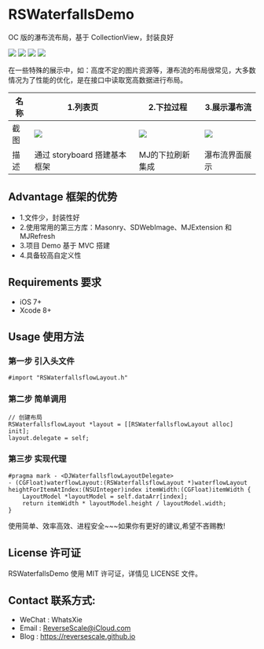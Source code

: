 # RSWaterfallsDemo
OC 版的瀑布流布局，基于 CollectionView，封装良好

![](https://img.shields.io/badge/platform-iOS-red.svg) 
![](https://img.shields.io/badge/language-Objective--C-orange.svg) 
![](https://img.shields.io/badge/download-2.3MB-brightgreen.svg)
![](https://img.shields.io/badge/license-MIT%20License-brightgreen.svg) 

在一些特殊的展示中，如：高度不定的图片资源等，瀑布流的布局很常见，大多数情况为了性能的优化，是在接口中读取宽高数据进行布局。

| 名称 |1.列表页 |2.下拉过程 |3.展示瀑布流 |
| ------------- | ------------- | ------------- | ------------- |
| 截图 | ![](http://og1yl0w9z.bkt.clouddn.com/17-8-21/54867559.jpg) | ![](http://og1yl0w9z.bkt.clouddn.com/17-8-21/98264702.jpg) | ![](http://og1yl0w9z.bkt.clouddn.com/17-8-21/21579383.jpg) |
| 描述 | 通过 storyboard 搭建基本框架 | MJ的下拉刷新集成 | 瀑布流界面展示 |


## Advantage 框架的优势
* 1.文件少，封装性好
* 2.使用常用的第三方库：Masonry、SDWebImage、MJExtension 和 MJRefresh
* 3.项目 Demo 基于 MVC 搭建
* 4.具备较高自定义性

## Requirements 要求
* iOS 7+
* Xcode 8+


## Usage 使用方法
### 第一步 引入头文件
```
#import "RSWaterfallsflowLayout.h"
```
### 第二步 简单调用
```
// 创建布局
RSWaterfallsflowLayout *layout = [[RSWaterfallsflowLayout alloc] init];
layout.delegate = self;
```
### 第三步 实现代理
```
#pragma mark - <DJWaterfallsflowLayoutDelegate>
- (CGFloat)waterflowLayout:(RSWaterfallsflowLayout *)waterflowLayout heightForItemAtIndex:(NSUInteger)index itemWidth:(CGFloat)itemWidth {
    LayoutModel *layoutModel = self.dataArr[index];
    return itemWidth * layoutModel.height / layoutModel.width;
}
```

使用简单、效率高效、进程安全~~~如果你有更好的建议,希望不吝赐教!


## License 许可证
RSWaterfallsDemo 使用 MIT 许可证，详情见 LICENSE 文件。


## Contact 联系方式:
* WeChat : WhatsXie
* Email : ReverseScale@iCloud.com
* Blog : https://reversescale.github.io
